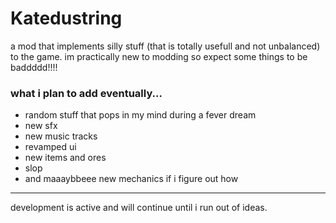 # Katedustring

a mod that implements silly stuff (that is totally usefull and not unbalanced) to the game. im practically new to modding so expect some things to be baddddd!!!!


### what i plan to add eventually...

- random stuff that pops in my mind during a fever dream
- new sfx
- new music tracks
- revamped ui
- new items and ores
- slop
- and maaaybbeee new mechanics if i figure out how

---
development is active and will continue until i run out of ideas.
